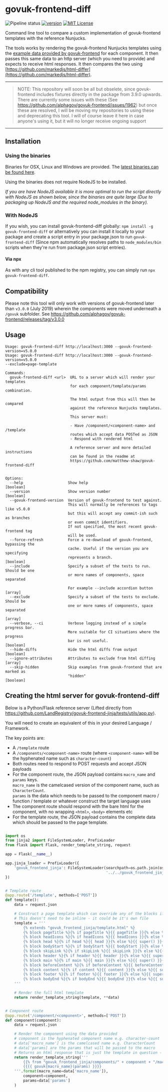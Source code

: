 # govuk-frontend-diff

![Pipeline status](https://github.com/matthew-shaw/govuk-frontend-diff/workflows/Pipeline/badge.svg)
[![version](https://img.shields.io/npm/v/govuk-frontend-diff.svg?style=flat-square)](https://www.npmjs.com/package/govuk-frontend-diff)
[![MIT License](https://img.shields.io/npm/l/govuk-frontend-diff.svg?style=flat-square)](https://github.com/matthew-shaw/govuk-frontend-diff/blob/main/LICENSE)

Command line tool to compare a custom implementation of govuk-frontend templates with the reference Nunjucks.

The tools works by rendering the govuk-frontend Nunjucks templates using the [example data provided by govuk-frontend](https://github.com/alphagov/govuk-frontend/blob/main/packages/govuk-frontend/src/govuk/components/button/button.yaml) for each component. It then passes this same data to an http server (which you need to provide) and expects to receive html responses. It then compares the two using [https://github.com/markedjs/html-differ](https://github.com/markedjs/html-differ).

---

> NOTE: This repository will soon be all but obselete, since govuk-frontend includes fixtures directly in the package from 3.9.0 upwards. There are currently some issues with these (See https://github.com/alphagov/govuk-frontend/issues/1962) but once these are resolved, I will be moving my repositories to using these and deprecating this tool. I will of course leave it here in case anyone's using it, but it will no longer receive ongoing support

---

## Installation

### Using the binaries

Binaries for OSX, Linux and Windows are provided. The [latest binaries can be found here](https://github.com/matthew-shaw/govuk-frontend-diff/releases/latest).

Using the binaries does not require NodeJS to be installed.

_If you are have NodeJS available it is more optimal to run the script directly with NodeJS as shown below, since the binaries are quite large (Due to packaging up NodeJS and the required node_modules in the binary)._

### With NodeJS

If you wish, you can install govuk-frontend-diff globally: `npm install -g govuk-frontend-diff` or alternatively you can install it locally to your package and create a script entry in your package.json to run `govuk-frontend-diff` (Since npm automatically resolves paths to `node_modules/bin` scripts when they're run from package.json script entries).

#### Via npx

As with any cli tool published to the npm registry, you can simply run `npx govuk-frontend-diff`.

## Compatibility

Please note this tool will only work with versions of govuk-frontend later than `v3.0.0` (July 2019) wherein the components were moved underneath a `/govuk` subfolder. See https://github.com/alphagov/govuk-frontend/releases/tag/v3.0.0

## Usage

```
Usage: govuk-frontend-diff http://localhost:3000 --govuk-frontend-version=v5.0.0
Usage: govuk-frontend-diff http://localhost:3000 --govuk-frontend-version=v5.0.0
--exclude=page-template

Commands:
  govuk-frontend-diff <url>  URL to a server which will render your templates
                             for each component/template/params combination.

                             The html output from this will then be compared
                             against the reference Nunjucks templates.

                             This server must:

                             - Have /component/<component-name> and /template
                             routes which accept data POSTed as JSON
                             - Respond with rendered html

                             A reference server and more detailed instructions
                             can be found in the readme at
                             https://github.com/matthew-shaw/govuk-frontend-diff


Options:
  --help                    Show help                                  [boolean]
  --version                 Show version number                        [boolean]
  --govuk-frontend-version  Version of govuk-frontend to test against.
                            This will normally be references to tags like v5.0.0
                            but this will accept any commit-ish such as branches
                            or even commit identifiers.
                            If not specified, the most recent govuk-frontend tag
                            will be used.
  --force-refresh           Force a re-download of govuk-frontend, bypassing the
                            cache. Useful if the version you are specifying
                            represents a branch.                       [boolean]
  --include                 Specify a subset of the tests to run. Should be one
                            or more names of components, space separated

                            For example --include accordion button       [array]
  --exclude                 Specify a subset of the tests to exclude. Should be
                            one or more names of components, space separated
                                                                         [array]
  --verbose, --ci           Verbose logging instead of a simple progress bar.
                            More suitable for CI situations where the progress
                            bar is not useful.                         [boolean]
  --hide-diffs              Hide the html diffs from output            [boolean]
  --ignore-attributes       Attributes to exclude from html diffing      [array]
  --skip-hidden             Skip examples from govuk-frontend that are marked as
                            "hidden"                                   [boolean]
```

## Creating the html server for govuk-frontend-diff

Below is a Python/Flask reference server (Lifted directly from https://github.com/LandRegistry/govuk-frontend-jinja/tests/utils/app.py).

You will need to create an equivalent of this in your desired Language / Framework.

The key points are:

- A `/template` route
- A `/components/<component-name>` route (where `<component-name>` will be the hyphenated name such as `character-count`)
- Both routes need to respond to POST requests and accept JSON payloads
- For the component route, the JSON payload contains `macro_name` and `params` keys.  
  `macro_name` is the camelcased version of the component name, such as `CharacterCount`.  
  `params` is the data which needs to be passed to the component macro / function / template or whatever construct the target language uses
- The component route should respond with the bare html for the component, with no wrapping `<html>`, `<body>` elements etc
- For the template route, the JSON payload contains the complete data which should be passed to the page template.

```python

import os
from jinja2 import FileSystemLoader, PrefixLoader
from flask import Flask, render_template_string, request

app = Flask(__name__)

app.jinja_loader = PrefixLoader({
    'govuk_frontend_jinja': FileSystemLoader(searchpath=os.path.join(os.path.dirname(__file__),
                                             '../../govuk_frontend_jinja/templates'))
})


# Template route
@app.route('/template', methods=['POST'])
def template():
    data = request.json

    # Construct a page template which can override any of the blocks if they are specified
    # This doesn't need to be inline - it could be it's own file
    template = '''
        {% extends "govuk_frontend_jinja/template.html" %}
        {% block pageTitle %}{% if pageTitle %}{{ pageTitle }}{% else %}{{ super() }}{% endif %}{% endblock %}
        {% block headIcons %}{% if headIcons %}{{ headIcons }}{% else %}{{ super() }}{% endif %}{% endblock %}
        {% block head %}{% if head %}{{ head }}{% else %}{{ super() }}{% endif %}{% endblock %}
        {% block bodyStart %}{% if bodyStart %}{{ bodyStart }}{% else %}{{ super() }}{% endif %}{% endblock %}
        {% block skipLink %}{% if skipLink %}{{ skipLink }}{% else %}{{ super() }}{% endif %}{% endblock %}
        {% block header %}{% if header %}{{ header }}{% else %}{{ super() }}{% endif %}{% endblock %}
        {% block main %}{% if main %}{{ main }}{% else %}{{ super() }}{% endif %}{% endblock %}
        {% block beforeContent %}{% if beforeContent %}{{ beforeContent }}{% else %}{{ super() }}{% endif %}{% endblock %} # noqa: E501
        {% block content %}{% if content %}{{ content }}{% else %}{{ super() }}{% endif %}{% endblock %}
        {% block footer %}{% if footer %}{{ footer }}{% else %}{{ super() }}{% endif %}{% endblock %}
        {% block bodyEnd %}{% if bodyEnd %}{{ bodyEnd }}{% else %}{{ super() }}{% endif %}{% endblock %}
    '''

    # Render the full html template
    return render_template_string(template, **data)


# Component route
@app.route('/component/<component>', methods=['POST'])
def component(component):
    data = request.json

    # Render the component using the data provided
    # component is the hyphenated component name e.g. character-count
    # data['macro_name'] is the camelcased name e.g. CharacterCount
    # data['params] are the params that will be passed to the macro
    # Returns an html response that is just the template in question - no wrapping <html>, <body> elements etc
    return render_template_string('''
        {{% from "govuk_frontend_jinja/components/" + component + "/macro.html" import govuk{macro_name} %}}
        {{{{ govuk{macro_name}(params) }}}}
    '''.format(macro_name=data['macro_name']),
        component=component,
        params=data['params']
    )

```
